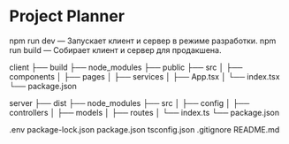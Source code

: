 # Project Planner

npm run dev — Запускает клиент и сервер в режиме разработки.
npm run build — Собирает клиент и сервер для продакшена.


client
├── build
├── node_modules
├── public
├── src
│   ├── components
│   ├── pages
│   ├── services
│   ├── App.tsx
│   └── index.tsx
└── package.json

server
├── dist
├── node_modules
├── src
│   ├── config
│   ├── controllers
│   ├── models
│   ├── routes
│   └── index.ts
└── package.json

.env
package-lock.json
package.json
tsconfig.json
.gitignore
README.md